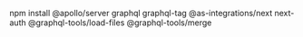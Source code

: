 npm install @apollo/server graphql graphql-tag @as-integrations/next next-auth @graphql-tools/load-files @graphql-tools/merge
